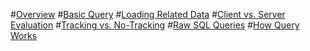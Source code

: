 #[Overview](index.md)
#[Basic Query](basic.md)
#[Loading Related Data](related-data.md)
#[Client vs. Server Evaluation](client-eval.md)
#[Tracking vs. No-Tracking](tracking.md)
#[Raw SQL Queries](raw-sql.md)
#[How Query Works](overview.md)
